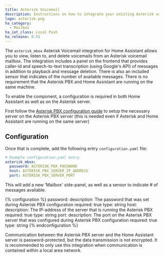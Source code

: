 ```yaml
---
title: Asterisk Voicemail
description: Instructions on how to integrate your existing Asterisk voicemail within Home Assistant.
logo: asterisk.png
ha_category:
  - Mailbox
ha_iot_class: Local Push
ha_release: 0.51
---
```


The `asterisk_mbox` Asterisk Voicemail integration for Home Assistant allows you to view, listen to, and delete voicemails from an Asterisk voicemail mailbox. The integration includes a panel on the frontend that provides caller-id and speech-to-text transcription (using Google's API) of messages in addition to playback and message deletion. There is also an included sensor that indicates of the number of available messages. There is no requirement that the Asterisk PBX and Home Assistant are running on the same machine.

To enable the component, a configuration is required in both Home Assistant as well as on the Asterisk server.

First follow the [Asterisk PBX configuration guide](/docs/asterisk_mbox/) to setup the necessary server on the Asterisk PBX server (this is needed even if Asterisk and Home Assistant are running on the same server)

## Configuration

Once that is complete, add the following entry `configuration.yaml` file:

```yaml
# Example configuration.yaml entry
asterisk_mbox:
  password: ASTERISK_PBX_PASSWORD
  host: ASTERISK_PBX_SERVER_IP_ADDRESS
  port: ASTERISK_PBX_SERVER_PORT
```

This will add a new 'Mailbox' side-panel, as well as a sensor to indicate # of messages available.

{% configuration %}
password:
  description: The password that was set during Asterisk PBX configuration
  required: true
  type: string
host:
  description: The IP-address of the server that is running the Asterisk PBX
  required: true
  type: string
port:
  description: The port on the Asterisk PBX server that was configured during Asterisk PBX configuration
  required: true
  type: string
{% endconfiguration %}

<div class='note warning'>
Communication between the Asterisk PBX server and the Home Assistant server is password-protected, but the data transmission is not encrypted. It is recommended to only use this integration when communication is contained within a local area network.
</div>
